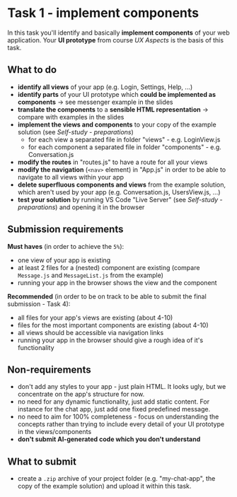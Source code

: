 # Task 1 - implement components

In this task you'll identify and basically **implement components** of your web application. Your **UI prototype** from course *UX Aspects* is the basis of this task.

## What to do
* **identify all views** of your app (e.g. Login, Settings, Help, ...)
* **identify parts** of your UI prototype which **could be implemented as components** -> see messenger example in the slides
* **translate the components** to a **sensible HTML representation** -> compare with examples in the slides
* **implement the views and components** to your copy of the example solution (see *Self-study - preparations*)
   * for each view a separated file in folder "views" - e.g. LoginView.js
   * for each component a separated file in folder "components" - e.g. Conversation.js
* **modify the routes** in "routes.js" to have a route for all your views
* **modify the navigation** (`<nav>` element) in "App.js" in order to be able to navigate to all views within your app
* **delete superfluous components and views** from the example solution, which aren't used by your app (e.g. Conversation.js, UsersView.js, ...)
* **test your solution** by running VS Code "Live Server" (see *Self-study - preparations*) and opening it in the browser

## Submission requirements

**Must haves** (in order to achieve the `5%`): 
* one view of your app is existing
* at least 2 files for a (nested) component are existing (compare `Message.js` and `MessageList.js` from the example)
* running your app in the browser shows the view and the component

**Recommended** (in order to be on track to be able to submit the final submission - Task 4):
* all files for your app's views are existing (about 4-10)
* files for the most important components are existing (about 4-10)
* all views should be accessible via navigation links
* running your app in the browser should give a rough idea of it's functionality

## Non-requirements

* don't add any styles to your app - just plain HTML. It looks ugly, but we concentrate on the app's structure for now.
* no need for any dynamic functionality, just add static content. For instance for the chat app, just add one fixed predefined message.
* no need to aim for 100% completeness - focus on understanding the concepts rather than trying to include every detail of your UI prototype in the views/components
* **don't submit AI-generated code which you don't understand**

## What to submit

* create a `.zip` archive of your project folder (e.g. "my-chat-app", the copy of the example solution) and upload it within this task.